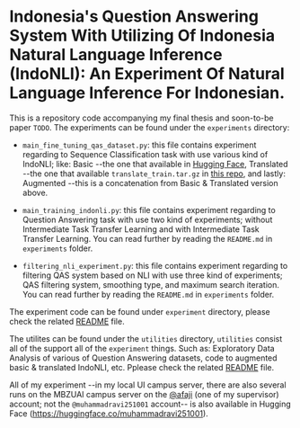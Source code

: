 # Indonesia's Question Answering System With Utilizing Of Indonesia Natural Language Inference (IndoNLI): An Experiment Of Natural Language Inference For Indonesian.

This is a repository code accompanying my final thesis and soon-to-be paper `TODO`. The experiments can be found under the `experiments` directory:

- `main_fine_tuning_qas_dataset.py`: this file contains experiment regarding to Sequence Classification task with use various kind of IndoNLI; like: Basic --the one that available in [Hugging Face](https://huggingface.co/datasets/indonli), Translated --the one that available `translate_train.tar.gz` in [this repo](https://github.com/ir-nlp-csui/indonli/tree/main/data), and lastly: Augmented --this is a concatenation from Basic & Translated version above.

- `main_training_indonli.py`: this file contains experiment regarding to Question Answering task with use two kind of experiments; without Intermediate Task Transfer Learning and with Intermediate Task Transfer Learning. You can read further by reading the `README.md` in `experiments` folder.

- `filtering_nli_experiment.py`: this file contains experiment regarding to filtering QAS system based on NLI with use three kind of experiments; QAS filtering system, smoothing type, and maximum search iteration. You can read further by reading the `README.md` in `experiments` folder.

The experiment code can be found under `experiment` directory, please check the related [README](https://github.com/muhammadravi251001/qas-with-indonli/blob/main/experiments/README.md) file.

The utilites can be found under the `utilities` directory, `utilities` consist all of the support all of the `experiment` things. Such as: Exploratory Data Analysis of various of Question Answering datasets, code to augmented basic & translated IndoNLI, etc. Pplease check the related [README](https://github.com/muhammadravi251001/qas-with-indonli/blob/main/utilities/README.md) file.

All of my experiment --in my local UI campus server, there are also several runs on the MBZUAI campus server on the [@afaji](https://huggingface.co/afaji) (one of my supervisor) account; not the `@muhammadravi251001` account-- is also available in Hugging Face (https://huggingface.co/muhammadravi251001).
